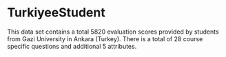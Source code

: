 # TurkiyeeStudent
This data set contains a total 5820 evaluation scores provided by students from Gazi University in Ankara (Turkey). There is a total of 28 course specific questions and additional 5 attributes.
